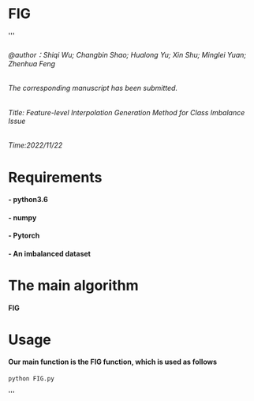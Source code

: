 # FIG
'''
###### @author：Shiqi Wu; Changbin Shao; Hualong Yu; Xin Shu; Minglei Yuan; Zhenhua Feng
###### The corresponding manuscript has been submitted.
###### Title: Feature-level Interpolation Generation Method for Class Imbalance Issue
###### Time:2022/11/22

# Requirements
#### - python3.6
#### - numpy
#### - Pytorch
#### - An imbalanced dataset

# The main algorithm
#### FIG

# Usage
#### Our main  function is the FIG function, which is used as follows
```python
python FIG.py
```
'''
